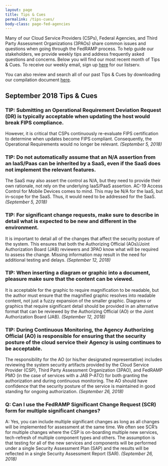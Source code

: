 ```yaml
---
layout: page
title: Tips & Cues
permalink: /tips-cues/
body-class: page-fed-agencies
---
```

Many of our Cloud Service Providers (CSPs), Federal Agencies, and Third Party Assessment Organizations (3PAOs) share common issues and questions when going through the FedRAMP process. To help guide our stakeholders, we provide weekly tips and address frequently asked questions and concerns. Below you will find our most recent month of Tips & Cues. To receive our weekly email, sign up [here](https://public.govdelivery.com/accounts/USGSA/subscriber/new?qsp=USGSA_2224) for our listserv. 

You can also review and search all of our past Tips & Cues by downloading our compilation document <a href="{{site.baseurl}}/assets/resources/documents/FedRAMP_Tips_and_Cues.pdf">here</a>.
<h2>September 2018 Tips & Cues</h2>

<div class="q3">
<h3>TIP: Submitting an Operational Requirement Deviation Request (DR) is typically acceptable when updating the host would break FIPS compliance.</h3>
<p>
However, it is critical that CSPs continuously re-evaluate FIPS certification to determine when updates become FIPS compliant. Consequently, the Operational Requirements would no longer be relevant.  
<em>(September 5, 2018)</em>
</p>
</div>

<div class="q3">
<h3>TIP: Do not automatically assume that an N/A assertion from an IaaS/Paas can be inherited by a SaaS, even if the SaaS does not implement the relevant features.</h3>
<p>
The SaaS may also assert the control as N/A, but they need to provide their own rationale, not rely on the underlying IaaS/PaaS assertion. AC-19 Access Control for Mobile Devices comes to mind. This may be N/A for the IaaS, but in-scope for the SaaS. Thus, it would need to be addressed for the SaaS. 
<em>(September 5, 2018)</em>
</p>
</div>

<div class="q3">
<h3>TIP: For significant change requests, make sure to describe in detail what is expected to be new and different in the environment.</h3>
<p>
It is important to detail all of the changes that affect the security posture of the system. This ensures that both the Authorizing Official (AOs)/Joint Authorization Board (JAB) reviewers and 3PAO know what will be required to assess the change. Missing information may result in the need for additional testing and delays. 
<em>(September 12, 2018)</em>
</p>
</div>

<div class="q3">
<h3>TIP: When inserting a diagram or graphic into a document, pleasure make sure that the content can be viewed.</h3>
<p>
It is acceptable for the graphic to require magnification to be readable, but the author must ensure that the magnified graphic resolves into readable content, not just a fuzzy expansion of the smaller graphic. Diagrams or graphics that require significant detail should be provided in an alternative format that can be reviewed by the Authorizing Official (AO) or the Joint Authorization Board (JAB). 
<em>(September 12, 2018)</em>
</p>
</div>

<div class="q3">
<h3>TIP: During Continuous Monitoring, the Agency Authorizing Official (AO) is responsible for ensuring that the security posture of the cloud service their Agency is using continues to be acceptable.</h3>
<p>
The responsibility for the AO (or his/her designated representative) includes reviewing the system security artifacts provided by the Cloud Service Provider (CSP), Third Party Assessment Organization (3PAO), and FedRAMP PMO (in the case of services with a JAB P-ATO) for both granting the authorization and during continuous monitoring. The AO should have confidence that the security posture of the service is maintained in good standing for ongoing authorization.  
<em>(September 26, 2018)</em>
</p>
</div>

<div class="q3">
<h3>Q: Can I use the FedRAMP Significant Change Request (SCR) form for multiple significant changes?</h3>
<p>
A: Yes, you can include multiple significant changes as long as all changes will be implemented for assessment at the same time. We often see SCR’s for multiple changes where the CSP is on-boarding multiple new services, tech-refresh of multiple component types and others. The assumption is that testing for all of the new services and components will be performed under a single Security Assessment Plan (SAP) and the results will be reflected in a single Security Assessment Report (SAR).
<em>(September 26, 2018)</em>
</p>
</div>

